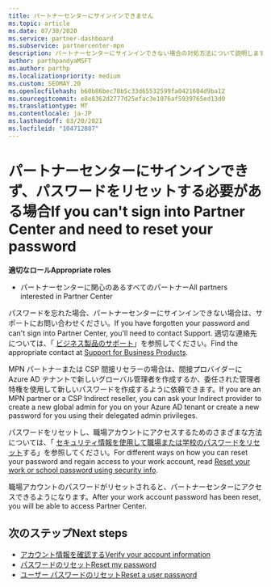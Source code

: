 ```yaml
---
title: パートナーセンターにサインインできません
ms.topic: article
ms.date: 07/30/2020
ms.service: partner-dashboard
ms.subservice: partnercenter-mpn
description: パートナーセンターにサインインできない場合の対処方法について説明します。職場アカウントのパスワードまたは学校アカウントのパスワードを忘れた場合のリセットに関する情報が含まれています。
author: parthpandyaMSFT
ms.author: parthp
ms.localizationpriority: medium
ms.custom: SEOMAY.20
ms.openlocfilehash: b60b86bec70b5c33d65532599fa0421604d9ba12
ms.sourcegitcommit: e8e8362d2777d25efac3e1076af5939765ed13d0
ms.translationtype: MT
ms.contentlocale: ja-JP
ms.lasthandoff: 03/20/2021
ms.locfileid: "104712887"
---
```

# <a name="if-you-cant-sign-into-partner-center-and-need-to-reset-your-password"></a><span data-ttu-id="726a7-103">パートナーセンターにサインインできず、パスワードをリセットする必要がある場合</span><span class="sxs-lookup"><span data-stu-id="726a7-103">If you can't sign into Partner Center and need to reset your password</span></span>

<span data-ttu-id="726a7-104">**適切なロール**</span><span class="sxs-lookup"><span data-stu-id="726a7-104">**Appropriate roles**</span></span>

- <span data-ttu-id="726a7-105">パートナーセンターに関心のあるすべてのパートナー</span><span class="sxs-lookup"><span data-stu-id="726a7-105">All partners interested in Partner Center</span></span>

<span data-ttu-id="726a7-106">パスワードを忘れた場合、パートナーセンターにサインインできない場合は、サポートにお問い合わせください。</span><span class="sxs-lookup"><span data-stu-id="726a7-106">If you have forgotten your password and can't sign into Partner Center, you'll need to contact Support.</span></span> <span data-ttu-id="726a7-107">適切な連絡先については、「 [ビジネス製品のサポート](/microsoft-365/admin/contact-support-for-business-products)」を参照してください。</span><span class="sxs-lookup"><span data-stu-id="726a7-107">Find the appropriate contact at [Support for Business Products](/microsoft-365/admin/contact-support-for-business-products).</span></span> 

<span data-ttu-id="726a7-108">MPN パートナーまたは CSP 間接リセラーの場合は、間接プロバイダーに Azure AD テナントで新しいグローバル管理者を作成するか、委任された管理者特権を使用して新しいパスワードを作成するように依頼できます。</span><span class="sxs-lookup"><span data-stu-id="726a7-108">If you are an MPN partner or a CSP Indirect reseller, you can ask your Indirect provider to create a new global admin for you on your Azure AD tenant or create a new password for you using their delegated admin privileges.</span></span> 

<span data-ttu-id="726a7-109">パスワードをリセットし、職場アカウントにアクセスするためのさまざまな方法については、「 [セキュリティ情報を使用して職場または学校のパスワードをリセット](/azure/active-directory/user-help/active-directory-passwords-update-your-own-password#how-to-change-your-password)する」を参照してください。</span><span class="sxs-lookup"><span data-stu-id="726a7-109">For different ways on how you can reset your password and regain access to your work account, read [Reset your work or school password using security info](/azure/active-directory/user-help/active-directory-passwords-update-your-own-password#how-to-change-your-password).</span></span>

<span data-ttu-id="726a7-110">職場アカウントのパスワードがリセットされると、パートナーセンターにアクセスできるようになります。</span><span class="sxs-lookup"><span data-stu-id="726a7-110">After your work account password has been reset, you will be able to access Partner Center.</span></span> 

## <a name="next-steps"></a><span data-ttu-id="726a7-111">次のステップ</span><span class="sxs-lookup"><span data-stu-id="726a7-111">Next steps</span></span>

- [<span data-ttu-id="726a7-112">アカウント情報を確認する</span><span class="sxs-lookup"><span data-stu-id="726a7-112">Verify your account information</span></span>](verification-responses.md)
- [<span data-ttu-id="726a7-113">パスワードのリセット</span><span class="sxs-lookup"><span data-stu-id="726a7-113">Reset my password</span></span>](reset-my-pasword.md)
- [<span data-ttu-id="726a7-114">ユーザー パスワードのリセット</span><span class="sxs-lookup"><span data-stu-id="726a7-114">Reset a user password</span></span>](reset-a-user-password.md)